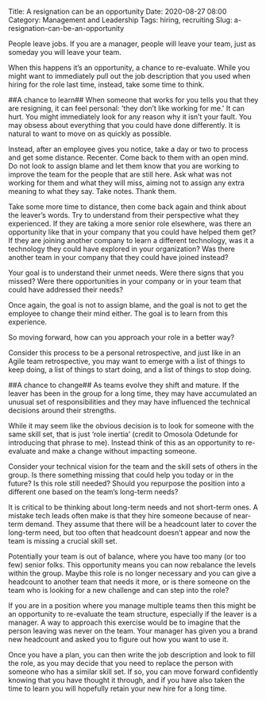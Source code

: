 Title: A resignation can be an opportunity
Date: 2020-08-27 08:00
Category: Management and Leadership
Tags: hiring, recruiting
Slug: a-resignation-can-be-an-opportunity

People leave jobs. If you are a manager, people will leave your team, just as someday you will leave your team.

When this happens it’s an opportunity, a chance to re-evaluate. While you might want to immediately pull out the job description that you used when hiring for the role last time, instead, take some time to think.

##A chance to learn##
When someone that works for you tells you that they are resigning, it can feel personal: 'they don’t like working for me.' It can hurt. You might immediately look for any reason why it isn’t your fault. You may obsess about everything that you could have done differently. It is natural to want to move on as quickly as possible.

Instead, after an employee gives you notice, take a day or two to process and get some distance. Recenter. Come back to them with an open mind. Do not look to assign blame and let them know that you are working to improve the team for the people that are still here. Ask what was not working for them and what they will miss, aiming not to assign any extra meaning to what they say. Take notes. Thank them.

Take some more time to distance, then come back again and think about the leaver’s words. Try to understand from their perspective what they experienced. If they are taking a more senior role elsewhere, was there an opportunity like that in your company that you could have helped them get? If they are joining another company to learn a different technology, was it a technology they could have explored in your organization? Was there another team in your company that they could have joined instead?

Your goal is to understand their unmet needs. Were there signs that you missed? Were there opportunities in your company or in your team that could have addressed their needs?

Once again, the goal is not to assign blame, and the goal is not to get the employee to change their mind either. The goal is to learn from this experience.

So moving forward, how can you approach your role in a better way?

Consider this process to be a personal retrospective, and just like in an Agile team retrospective, you may want to emerge with a list of things to keep doing, a list of things to start doing, and a list of things to stop doing.

##A chance to change##
As teams evolve they shift and mature. If the leaver has been in the group for a long time, they may have accumulated an unusual set of responsibilities and they may have influenced the technical decisions around their strengths.

While it may seem like the obvious decision is to look for someone with the same skill set, that is just ‘role inertia’ (credit to Omosola Odetunde for introducing that phrase to me). Instead think of this as an opportunity to re-evaluate and make a change without impacting someone.

Consider your technical vision for the team and the skill sets of others in the group. Is there something missing that could help you today or in the future? Is this role still needed? Should you repurpose the position into a different one based on the team’s long-term needs?

It is critical to be thinking about long-term needs and not short-term ones. A mistake tech leads often make is that they hire someone because of near-term demand. They assume that there will be a headcount later to cover the long-term need, but too often that headcount doesn’t appear and now the team is missing a crucial skill set.

Potentially your team is out of balance, where you have too many (or too few) senior folks. This opportunity means you can now rebalance the levels within the group. Maybe this role is no longer necessary and you can give a headcount to another team that needs it more, or is there someone on the team who is looking for a new challenge and can step into the role?

If you are in a position where you manage multiple teams then this might be an opportunity to re-evaluate the team structure, especially if the leaver is a manager. A way to approach this exercise would be to imagine that the person leaving was never on the team. Your manager has given you a brand new headcount and asked you to figure out how you want to use it.

Once you have a plan, you can then write the job description and look to fill the role, as you may decide that you need to replace the person with someone who has a similar skill set. If so, you can move forward confidently knowing that you have thought it through, and if you have also taken the time to learn you will hopefully retain your new hire for a long time.
